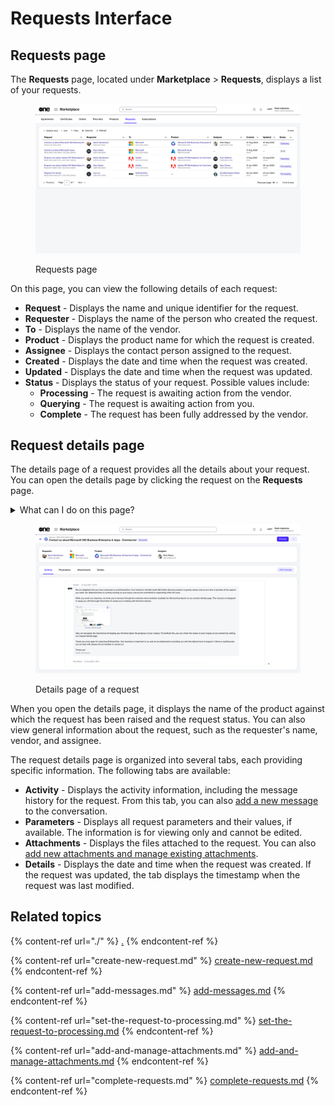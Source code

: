 # Requests Interface

## Requests page&#x20;

The **Requests** page, located under **Marketplace** > **Requests**, displays a list of your requests.&#x20;

<figure><img src="../../../.gitbook/assets/image (391).png" alt=""><figcaption><p> Requests page</p></figcaption></figure>

On this page, you can view the following details of each request:

* **Request** - Displays the name and unique identifier for the request.
* **Requester** - Displays the name of the person who created the request.&#x20;
* **To** - Displays the name of the vendor.
* **Product** - Displays the product name for which the request is created.
* **Assignee** - Displays the contact person assigned to the request.
* **Created** -  Displays the date and time when the request was created.
* **Updated** - Displays the date and time when the request was updated.
* **Status** - Displays the status of your request. Possible values include:
  * **Processing** - The request is awaiting action from the vendor.
  * **Querying** - The request is awaiting action from you.
  * **Complete** - The request has been fully addressed by the vendor.

## Request details page

The details page of a request provides all the details about your request. You can open the details page by clicking the request on the **Requests** page.

<details>

<summary>What can I do on this page?</summary>

From the details page, you can complete the following tasks:&#x20;

* [Add a message to the conversation](add-messages.md).
* [Set your request from Querying to Processing](set-the-request-to-processing.md).
* [Add and manage your file attachments](add-and-manage-attachments.md).
* [Complete or close a request](complete-requests.md).

</details>

<figure><img src="../../../.gitbook/assets/image (392).png" alt=""><figcaption><p>Details page of a request</p></figcaption></figure>

When you open the details page, it displays the name of the product against which the request has been raised and the request status. You can also view general information about the request, such as the requester's name, vendor, and assignee.&#x20;

The request details page is organized into several tabs, each providing specific information. The following tabs are available:

* **Activity** - Displays the activity information, including the message history for the request. From this tab, you can also [add a new message](add-messages.md) to the conversation.&#x20;
* **Parameters** - Displays all request parameters and their values, if available. The information is for viewing only and cannot be edited.
* **Attachments** - Displays the files attached to the request. You can also [add new attachments and manage existing attachments](add-and-manage-attachments.md).&#x20;
* **Details** - Displays the date and time when the request was created. If the request was updated, the tab displays the timestamp when the request was last modified.

## Related topics

{% content-ref url="./" %}
[.](./)
{% endcontent-ref %}

{% content-ref url="create-new-request.md" %}
[create-new-request.md](create-new-request.md)
{% endcontent-ref %}

{% content-ref url="add-messages.md" %}
[add-messages.md](add-messages.md)
{% endcontent-ref %}

{% content-ref url="set-the-request-to-processing.md" %}
[set-the-request-to-processing.md](set-the-request-to-processing.md)
{% endcontent-ref %}

{% content-ref url="add-and-manage-attachments.md" %}
[add-and-manage-attachments.md](add-and-manage-attachments.md)
{% endcontent-ref %}

{% content-ref url="complete-requests.md" %}
[complete-requests.md](complete-requests.md)
{% endcontent-ref %}
